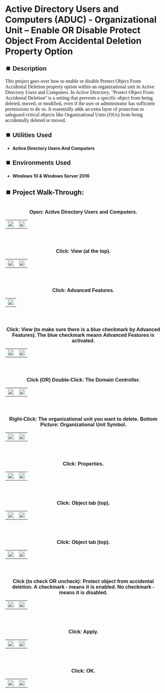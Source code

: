 <h1>Active Directory Users and Computers (ADUC) - Organizational Unit – Enable OR Disable Protect Object From Accidental Deletion Property Option</h1>


<h2 style="font-family: Arial, sans-serif; font-size: 20px; font-weight: bold; margin-top: 24px; margin-bottom: 12px;">
⏹️ Description</h2>

<p style="font-family: Georgia, serif; font-size: 16px; margin-top: 12px; margin-bottom: 12px;">
This project goes over how to enable or disable Protect Object From Accidental Deletion property option within an organizational unit in Active Directory Users and Computers. In Active Directory, "Protect Object From Accidental Deletion" is a setting that prevents a specific object from being deleted, moved, or modified, even if the user or administrator has sufficient permissions to do so. It essentially adds an extra layer of protection to safeguard critical objects like Organizational Units (OUs) from being accidentally deleted or moved.
</b>



<h2 style="font-family: Arial, sans-serif; font-size: 20px; font-weight: bold; margin-top: 24px; margin-bottom: 12px;">
⏹️ Utilities Used</h2>
  
<p style="font-family: Georgia, serif; font-size: 16px; margin-top: 12px; margin-bottom: 12px;">
 
 - <b>Active Directory Users And Computers</b>



<h2 style="font-family: Arial, sans-serif; font-size: 20px; font-weight: bold; margin-top: 24px; margin-bottom: 12px;"> 
⏹️ Environments Used </h2>

<p style="font-family: Georgia, serif; font-size: 16px; margin-top: 12px; margin-bottom: 12px;">
 
- <b>Windows 10 & Windows Server 2016</b>



<h2 style="font-family: Arial, sans-serif; font-size: 20px; font-weight: bold; margin-top: 24px; margin-bottom: 12px;"> 
<h2>
⏹️ Project Walk-Through:</h2>
 <br/>

<div style="text-align:center;">
  <span style="font-family: Arial, sans-serif; font-size: 16px;"><b>Open: Active Directory Users and Computers.</b></span>  
<br/>

<table>
  <tr>
    <td><img src="https://imgur.com/LO09wrG.png" height="100%" width="100%" /></td>
    <td><img src="https://imgur.com/gwjmgba.png" height="100%" width="100%" /></td>
  </tr>
</table>

<br /><br />


<div style="text-align:center;">
  <span style="font-family: Arial, sans-serif; font-size: 16px;"><b>Click: View (at the top).</b></span>  
<br/>

<table>
  <tr>
    <td><img src="https://imgur.com/u5T0dxT.png" height="100%" width="100%" /></td>
    <td><img src="https://imgur.com/mojtT0q.png" height="100%" width="100%" /></td>
  </tr>
</table>

<br /><br />


<div style="text-align:center;">
  <span style="font-family: Arial, sans-serif; font-size: 16px;"><b>Click: Advanced Features.</b></span>  
<br/>

<table>
  <tr>
    <td><img src="https://imgur.com/5F66zAZ.png" height="100%" width="100%" /></td>
  </tr>
</table>

<br /><br />


<div style="text-align:center;">
  <span style="font-family: Arial, sans-serif; font-size: 16px;"><b>Click: View (to make sure there is a blue checkmark by Advanced Features). The blue checkmark means Advanced Features is activated.</b></span>  
<br/>

<table>
  <tr>
    <td><img src="https://imgur.com/JQmVtpc.png" height="100%" width="100%" /></td>
    <td><img src="https://imgur.com/bAvopck.png" height="100%" width="100%" /></td>
  </tr>
</table>

<br /><br />


<div style="text-align:center;">
  <span style="font-family: Arial, sans-serif; font-size: 16px;"><b>Click  (OR)  Double-Click: The Domain Controller.</b></span>  
<br/>

<table>
  <tr>
    <td><img src="https://imgur.com/KpjT2BG.png" height="100%" width="100%" /></td>
    <td><img src="https://imgur.com/V6lAYi6.png" height="100%" width="100%" /></td>
  </tr>
</table>

<br /><br />


<div style="text-align:center;">
  <span style="font-family: Arial, sans-serif; font-size: 16px;"><b>Right-Click: The organizational unit you want to delete. Bottom Picture: Organizational Unit Symbol.</b></span>  
<br/>

<table>
  <tr>
    <td><img src="https://imgur.com/AWsAqoS.png" height="100%" width="100%" /></td>
    <td><img src="https://imgur.com/i9TVK6H.png" height="100%" width="100%" /></td>
  </tr>
</table>

<br /><br />


<div style="text-align:center;">
  <span style="font-family: Arial, sans-serif; font-size: 16px;"><b>Click: Properties.</b></span>  
<br/>

<table>
  <tr>
    <td><img src="https://imgur.com/UCjRXEN.png" height="100%" width="100%" /></td>
    <td><img src="https://imgur.com/gRF2vKN.png" height="100%" width="100%" /></td>
  </tr>
</table>

<br /><br />


<div style="text-align:center;">
  <span style="font-family: Arial, sans-serif; font-size: 16px;"><b>Click: Object tab (top).</b></span>  
<br/>

<table>
  <tr>
    <td><img src="https://imgur.com/xzULGcA.png" height="100%" width="100%" /></td>
    <td><img src="https://imgur.com/taRZx4k.png" height="100%" width="100%" /></td>
  </tr>
</table>

<br /><br />


<div style="text-align:center;">
  <span style="font-family: Arial, sans-serif; font-size: 16px;"><b>Click: Object tab (top).</b></span>  
<br/>

<table>
  <tr>
    <td><img src="https://imgur.com/xzULGcA.png" height="100%" width="100%" /></td>
    <td><img src="https://imgur.com/taRZx4k.png" height="100%" width="100%" /></td>
  </tr>
</table>

<br /><br />


<div style="text-align:center;">
  <span style="font-family: Arial, sans-serif; font-size: 16px;"><b>Click (to check OR uncheck): Protect object from accidental deletion. A checkmark - means it is enabled. No checkmark - means it is disabled.</b></span>  
<br/>

<table>
  <tr>
    <td><img src="https://imgur.com/BwP9sqm.png" height="100%" width="100%" /></td>
    <td><img src="https://imgur.com/tABUW1D.png" height="100%" width="100%" /></td>
  </tr>
</table>

<br /><br />


<div style="text-align:center;">
  <span style="font-family: Arial, sans-serif; font-size: 16px;"><b>Click: Apply.</b></span>  
<br/>

<table>
  <tr>
    <td><img src="https://imgur.com/6dS1sYL.png" height="100%" width="100%" /></td>
    <td><img src="https://imgur.com/eyQfxw7.png" height="100%" width="100%" /></td>
  </tr>
</table>

<br /><br />


<div style="text-align:center;">
  <span style="font-family: Arial, sans-serif; font-size: 16px;"><b>Click: OK.</b></span>  
<br/>

<table>
  <tr>
    <td><img src="https://imgur.com/j4FseVr.png" height="100%" width="100%" /></td>
    <td><img src="https://imgur.com/ycteRuv.png" height="100%" width="100%" /></td>
  </tr>
</table>

<br /><br />
